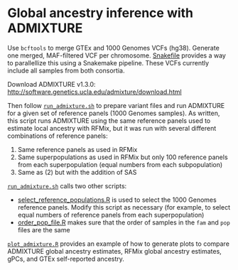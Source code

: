 # Global ancestry inference with ADMIXTURE

Use `bcftools` to merge GTEx and 1000 Genomes VCFs (hg38). Generate one merged, MAF-filtered VCF per chromosome. [Snakefile](Snakefile) provides a way to parallellize this using a Snakemake pipeline. These VCFs currently include all samples from both consortia.  

Download ADMIXTURE v1.3.0: http://software.genetics.ucla.edu/admixture/download.html 

Then follow [`run_admixture.sh`](run_admixture.sh) to prepare variant files and run ADMIXTURE for a given set of reference panels (1000 Genomes samples). As written, this script runs ADMIXTURE using the same reference panels used to estimate local ancestry with RFMix, but it was run with several different combinations of reference panels:
1. Same reference panels as used in RFMix 
2. Same superpopulations as used in RFMix but only 100 reference panels from each superpopulation (equal numbers from each subpopulation) 
3. Same as (2) but with the addition of SAS 

[`run_admixture.sh`](run_admixture.sh) calls two other scripts:
  - [select_reference_populations.R](select_reference_populations.R) is used to select the 1000 Genomes reference panels. Modify this script as necessary (for example, to select equal numbers of reference panels from each superpopulation)  
  - [order_pop_file.R](order_pop_file.R) makes sure that the order of samples in the `fam` and `pop` files are the same 
  
 [`plot_admixture.R`](plot_admixture.R) provides an example of how to generate plots to compare ADMIXTURE global ancestry estimates, RFMix global ancestry estimates, gPCs, and GTEx self-reported ancestry. 
